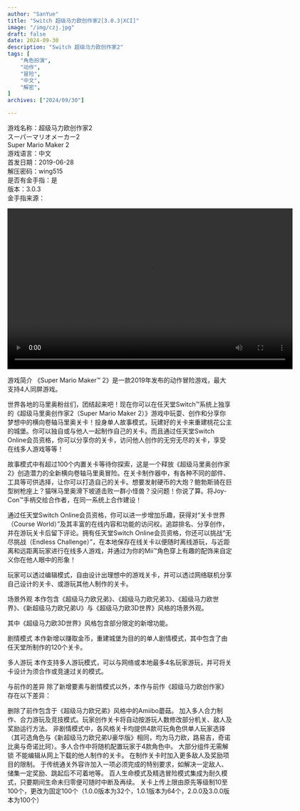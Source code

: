 ```yaml
---
author: "SanYue"
title: "Switch 超级马力欧创作家2[3.0.3|XCI]"
image: "/img/czj.jpg"
draft: false
date: 2024-09-30
description: "Switch 超级马力欧创作家2"
tags: [
    "角色扮演",
    "动作",
    "冒险",
    "中文",
    "解密",
]
archives: ["2024/09/30"]

---
```


游戏名称：超级马力欧创作家2  
スーパーマリオメーカー2  
Super Mario Maker 2  
游戏语言：中文  
首发日期：2019-06-28  
解压密码：wing515  
是否有金手指：是  
版本：3.0.3  
金手指来源：

<video width="640" height="360" controls>
    <source src="C:\Users\weijunchun_vendor\Documents\blog\static\videos\SED.mp4" type="video/mp4">
    Your browser does not support the video tag.
</video>

游戏简介 
《Super Mario Maker™ 2》是一款2019年发布的动作冒险游戏，最大支持4人同屏游戏。

世界各地的马里奥粉丝们，团结起来吧！现在你可以在任天堂Switch™系统上独享的《超级马里奥创作家2（Super Mario Maker 2）》游戏中玩耍、创作和分享你梦想中的横向卷轴马里奥关卡！投身单人故事模式，玩建好的关卡来重建桃花公主的城堡。你可以独自或与他人一起制作自己的关卡。而且通过任天堂Switch Online会员资格，你可以分享你的关卡，访问他人创作的无穷无尽的关卡，享受在线多人游戏等等！

故事模式中有超过100个内置关卡等待你探索，这是一个释放《超级马里奥创作家2》创造潜力的全新横向卷轴马里奥冒险。在关卡制作器中，有各种不同的部件、工具等可供选择，让你可以打造自己的关卡。想要发射硬币的大炮？鲍勃斯骑在巨型树枪座上？猫咪马里奥滑下坡道击败一群小怪兽？没问题！你说了算。将Joy-Con™手柄交给合作者，在同一系统上合作建设！

通过任天堂Switch Online会员资格，你可以进一步增加乐趣，获得对“关卡世界（Course World）”及其丰富的在线内容和功能的访问权。追踪排名、分享创作，并在游玩关卡后留下评论。拥有任天堂Switch Online会员资格，你还可以挑战“无尽挑战（Endless Challenge）”，在本地保存在线关卡以便随时离线游玩，与近距离和远距离玩家进行在线多人游戏，并通过为你的Mii™角色穿上有趣的配饰来自定义你在他人眼中的形象！

玩家可以透过编辑模式，自由设计出理想中的游戏关卡，并可以透过网络联机分享自己设计的关卡、或游玩其他人制作的关卡。

场景外观
本作包含《超级马力欧兄弟》、《超级马力欧兄弟3》、《超级马力欧世界》、《新超级马力欧兄弟U》与《超级马力欧3D世界》风格的场景外观。

其中《超级马力欧3D世界》风格包含部分限定的新增功能。

剧情模式
本作新增以赚取金币，重建城堡为目的的单人剧情模式，其中包含了由任天堂所制作的120个关卡。

多人游玩
本作支持多人游玩模式，可以与网络或本地最多4名玩家游玩，并可将关卡设计为须合作或竞速过关的模式。

与前作的差异
除了新增要素与剧情模式以外，本作与前作《超级马力欧创作家》存在以下差异：

删除了前作包含于《超级马力欧兄弟》风格中的Amiibo蘑菇。
加入多人合力制作、合力游玩及竞技模式。玩家创作关卡将自动按游玩人数修改部分机关、敌人及奖励运行方法。
非剧情模式中，各风格关卡均提供4款可玩角色供单人玩家选择（其可选角色与《新超级马力欧兄弟U豪华版》相同，均为马力欧，路易吉，奇诺比奥与奇诺比珂）。多人合作中将随机配置玩家于4款角色中。
大部分组件无需解锁
不能编辑从网上下载的他人制作的关卡。
在制作关卡时加入更多敌人及奖励项目的限制。
于传统通关外容许加入一项必须完成的特别要求，如解决一定敌人、储集一定奖励、跳起后不可着地等。
百人生命模式及精选冒险模式集成为耐久模式，只要期间生命未归零便可随时中断及再续。
关卡上传上限由原先等级制10至100个，更改为固定100个（1.0.0版本为32个，1.0.1版本为64个，2.0.0及3.0.0版本为100个）